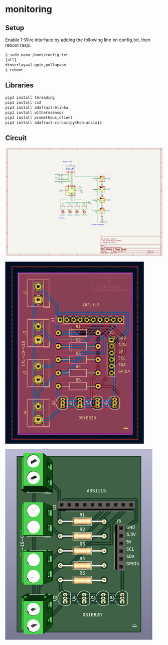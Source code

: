 # monitoring

## Setup
Enable 1-Wire interface by adding the following line on config.txt, then reboot raspi.
```
$ sudo nano /boot/config.txt
[all]
dtoverlay=w1-gpio,pullup=on
$ reboot
```

## Libraries
```
pip3 install threading
pip3 install cv2
pip3 install adafruit-blinka
pip3 install w1thermsensor
pip3 install prometheus_client
pip3 install adafruit-circuitpython-ads1x15
```

## Circuit

![circuit diagram](images/thermopowercircuit.png)

![pcb layout](images/thermopowerpcb.png)

![pcb 3d  model](images/thermopowerpcb3d.png)


